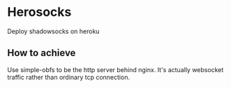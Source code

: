 # Herosocks
Deploy shadowsocks on heroku
## How to achieve
Use simple-obfs to be the http server behind nginx. It's actually websocket traffic rather than ordinary tcp connection.
